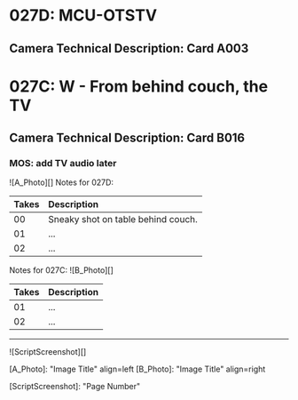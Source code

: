 # 027D: MCU-OTSTV
## Camera Technical Description: Card A003

# 027C: W - From behind couch, the TV
## Camera Technical Description: Card B016

### MOS: add TV audio later

![A_Photo][]
Notes for 027D: 

| Takes | Description |
|:---|:----|
| 00 | Sneaky shot on table behind couch. |
| 01 | ... |
| 02 | ... |

Notes for 027C: 
![B_Photo][]

| Takes | Description |
|:---|:----|
| 01 | ... |
| 02 | ... |

----

![ScriptScreenshot][]


[A_Photo]:  "Image Title" align=left
[B_Photo]:  "Image Title" align=right

[ScriptScreenshot]: "Page Number"